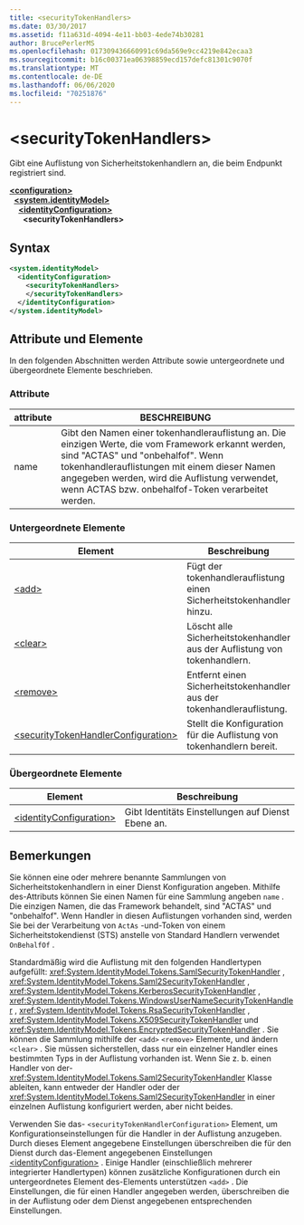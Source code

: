 ```yaml
---
title: <securityTokenHandlers>
ms.date: 03/30/2017
ms.assetid: f11a631d-4094-4e11-bb03-4ede74b30281
author: BrucePerlerMS
ms.openlocfilehash: 017309436660991c69da569e9cc4219e842ecaa3
ms.sourcegitcommit: b16c00371ea06398859ecd157defc81301c9070f
ms.translationtype: MT
ms.contentlocale: de-DE
ms.lasthandoff: 06/06/2020
ms.locfileid: "70251876"
---
```

# \<securityTokenHandlers>
Gibt eine Auflistung von Sicherheitstokenhandlern an, die beim Endpunkt registriert sind.  
  
[**\<configuration>**](../configuration-element.md)\
&nbsp;&nbsp;[**\<system.identityModel>**](system-identitymodel.md)\
&nbsp;&nbsp;&nbsp;&nbsp;[**\<identityConfiguration>**](identityconfiguration.md)\
&nbsp;&nbsp;&nbsp;&nbsp;&nbsp;&nbsp;**\<securityTokenHandlers>**  
  
## <a name="syntax"></a>Syntax  
  
```xml  
<system.identityModel>  
  <identityConfiguration>  
    <securityTokenHandlers>  
    </securityTokenHandlers>  
  </identityConfiguration>  
</system.identityModel>  
```  
  
## <a name="attributes-and-elements"></a>Attribute und Elemente  
 In den folgenden Abschnitten werden Attribute sowie untergeordnete und übergeordnete Elemente beschrieben.  
  
### <a name="attributes"></a>Attribute  
  
|attribute|BESCHREIBUNG|  
|---------------|-----------------|  
|name|Gibt den Namen einer tokenhandlerauflistung an. Die einzigen Werte, die vom Framework erkannt werden, sind "ACTAS" und "onbehalfof". Wenn tokenhandlerauflistungen mit einem dieser Namen angegeben werden, wird die Auflistung verwendet, wenn ACTAS bzw. onbehalfof-Token verarbeitet werden.|  
  
### <a name="child-elements"></a>Untergeordnete Elemente  
  
|Element|Beschreibung|  
|-------------|-----------------|  
|[\<add>](add.md)|Fügt der tokenhandlerauflistung einen Sicherheitstokenhandler hinzu.|  
|[\<clear>](clear.md)|Löscht alle Sicherheitstokenhandler aus der Auflistung von tokenhandlern.|  
|[\<remove>](remove.md)|Entfernt einen Sicherheitstokenhandler aus der tokenhandlerauflistung.|  
|[\<securityTokenHandlerConfiguration>](securitytokenhandlerconfiguration.md)|Stellt die Konfiguration für die Auflistung von tokenhandlern bereit.|  
  
### <a name="parent-elements"></a>Übergeordnete Elemente  
  
|Element|Beschreibung|  
|-------------|-----------------|  
|[\<identityConfiguration>](identityconfiguration.md)|Gibt Identitäts Einstellungen auf Dienst Ebene an.|  
  
## <a name="remarks"></a>Bemerkungen  
 Sie können eine oder mehrere benannte Sammlungen von Sicherheitstokenhandlern in einer Dienst Konfiguration angeben. Mithilfe des-Attributs können Sie einen Namen für eine Sammlung angeben `name` . Die einzigen Namen, die das Framework behandelt, sind "ACTAS" und "onbehalfof". Wenn Handler in diesen Auflistungen vorhanden sind, werden Sie bei der Verarbeitung von `ActAs` -und-Token von einem Sicherheitstokendienst (STS) anstelle von Standard Handlern verwendet `OnBehalfOf` .  
  
 Standardmäßig wird die Auflistung mit den folgenden Handlertypen aufgefüllt: <xref:System.IdentityModel.Tokens.SamlSecurityTokenHandler> , <xref:System.IdentityModel.Tokens.Saml2SecurityTokenHandler> , <xref:System.IdentityModel.Tokens.KerberosSecurityTokenHandler> , <xref:System.IdentityModel.Tokens.WindowsUserNameSecurityTokenHandler> , <xref:System.IdentityModel.Tokens.RsaSecurityTokenHandler> , <xref:System.IdentityModel.Tokens.X509SecurityTokenHandler> und <xref:System.IdentityModel.Tokens.EncryptedSecurityTokenHandler> . Sie können die Sammlung mithilfe der `<add>` `<remove>` Elemente, und ändern `<clear>` . Sie müssen sicherstellen, dass nur ein einzelner Handler eines bestimmten Typs in der Auflistung vorhanden ist. Wenn Sie z. b. einen Handler von der- <xref:System.IdentityModel.Tokens.Saml2SecurityTokenHandler> Klasse ableiten, kann entweder der Handler oder der <xref:System.IdentityModel.Tokens.Saml2SecurityTokenHandler> in einer einzelnen Auflistung konfiguriert werden, aber nicht beides.  
  
 Verwenden Sie das- `<securityTokenHandlerConfiguration>` Element, um Konfigurationseinstellungen für die Handler in der Auflistung anzugeben. Durch dieses Element angegebene Einstellungen überschreiben die für den Dienst durch das-Element angegebenen Einstellungen [\<identityConfiguration>](identityconfiguration.md) . Einige Handler (einschließlich mehrerer integrierter Handlertypen) können zusätzliche Konfigurationen durch ein untergeordnetes Element des-Elements unterstützen `<add>` . Die Einstellungen, die für einen Handler angegeben werden, überschreiben die in der Auflistung oder dem Dienst angegebenen entsprechenden Einstellungen.
